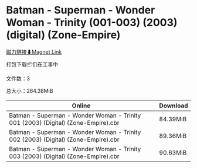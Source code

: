 # Batman - Superman - Wonder Woman - Trinity (001-003) (2003) (digital) (Zone-Empire)

[磁力链接⬇Magnet Link](magnet:?xt=urn:btih:e1d06145f289a1f80747a7625665d484eabd2dbb&dn=Batman%20-%20Superman%20-%20Wonder%20Woman%20-%20Trinity%20%28001-003%29%20%282003%29%20%28digital%29%20%28Zone-Empire%29)

打包下载📦仍在工事中

文件数：3

总大小：264.38MiB

Online | Download
--- | ---
Batman - Superman - Wonder Woman - Trinity 001 (2003) (Digital) (Zone-Empire).cbr | 84.39MiB
Batman - Superman - Wonder Woman - Trinity 002 (2003) (Digital) (Zone-Empire).cbr | 89.36MiB
Batman - Superman - Wonder Woman - Trinity 003 (2003) (Digital) (Zone-Empire).cbr | 90.63MiB